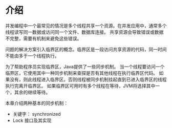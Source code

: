 介绍
====

并发编程中一个最常见的情况是多个线程共享一个资源。在并发应用中，通常多个线程读写同一数据或访问同一个文件、数据库连接。
共享资源会导致错误或数据不完整，需要有机制来避免这些错误。

问题的解决方案引入临界区的概念。临界区是一段访问共享资源的代码，同一时间不能由多于一个线程执行。

为了帮助程序员实现临界区，Java提供了一些同步机制。
当一个线程要访问一个临界区，它使用其中一种同步机制来查探是否有其他线程在执行临界区代码。
如果没有，则此线程进入临界区。否则线程被同步机制挂起直到已进入临界区的线程执行完离开临界区。
如果临界区可用时有多个线程在等待，JVM将选择其中一个，其余的继续等待。

本章介绍两种基本的同步机制：

* 关键字： synchronized
* Lock 接口及其实现



